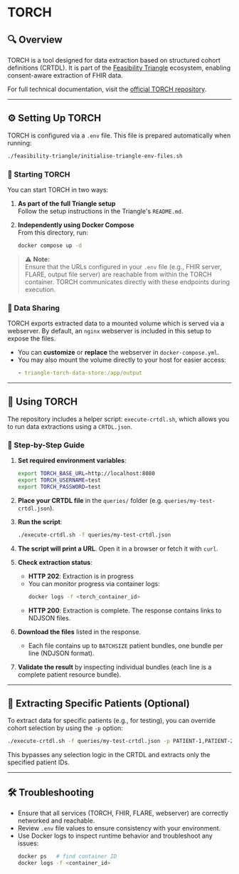 # TORCH

## 🔍 Overview

TORCH is a tool designed for data extraction based on structured cohort definitions (CRTDL). It is part of the [Feasibility Triangle](https://github.com/medizininformatik-initiative/feasibility-triangle) ecosystem, enabling consent-aware extraction of FHIR data.

For full technical documentation, visit the [official TORCH repository](https://github.com/medizininformatik-initiative/torch).

---

## ⚙️ Setting Up TORCH

TORCH is configured via a `.env` file. This file is prepared automatically when running:

```bash
./feasibility-triangle/initialise-triangle-env-files.sh
```

### 🔧 Starting TORCH

You can start TORCH in two ways:

1. **As part of the full Triangle setup**  
   Follow the setup instructions in the Triangle's `README.md`.

2. **Independently using Docker Compose**  
   From this directory, run:
   ```bash
   docker compose up -d
   ```

> ⚠️ **Note:**  
> Ensure that the URLs configured in your `.env` file (e.g., FHIR server, FLARE, output file server) are reachable from within the TORCH container. TORCH communicates directly with these endpoints during execution.

### 📂 Data Sharing

TORCH exports extracted data to a mounted volume which is served via a webserver. By default, an `nginx` webserver is included in this setup to expose the files.

- You can **customize** or **replace** the webserver in `docker-compose.yml`.
- You may also mount the volume directly to your host for easier access:
  ```yaml
  - triangle-torch-data-store:/app/output
  ```

---

## 🚀 Using TORCH

The repository includes a helper script: `execute-crtdl.sh`, which allows you to run data extractions using a `CRTDL.json`.

### 📝 Step-by-Step Guide

1. **Set required environment variables**:
   ```bash
   export TORCH_BASE_URL=http://localhost:8080
   export TORCH_USERNAME=test
   export TORCH_PASSWORD=test
   ```

2. **Place your CRTDL file** in the `queries/` folder (e.g. `queries/my-test-crtdl.json`).

3. **Run the script**:
   ```bash
   ./execute-crtdl.sh -f queries/my-test-crtdl.json
   ```

4. **The script will print a URL**. Open it in a browser or fetch it with `curl`.

5. **Check extraction status**:
   - **HTTP 202**: Extraction is in progress
   - You can monitor progress via container logs:
     ```bash
     docker logs -f <torch_container_id>
     ```
   - **HTTP 200**: Extraction is complete. The response contains links to NDJSON files.

6. **Download the files** listed in the response.
   - Each file contains up to `BATCHSIZE` patient bundles, one bundle per line (NDJSON format).

7. **Validate the result** by inspecting individual bundles (each line is a complete patient resource bundle).

---

## 🧪 Extracting Specific Patients (Optional)

To extract data for specific patients (e.g., for testing), you can override cohort selection by using the `-p` option:

```bash
./execute-crtdl.sh -f queries/my-test-crtdl.json -p PATIENT-1,PATIENT-2,PATIENT-3
```

This bypasses any selection logic in the CRTDL and extracts only the specified patient IDs.

---

## 🛠️ Troubleshooting

- Ensure that all services (TORCH, FHIR, FLARE, webserver) are correctly networked and reachable.
- Review `.env` file values to ensure consistency with your environment.
- Use Docker logs to inspect runtime behavior and troubleshoot any issues:
  ```bash
  docker ps   # find container ID
  docker logs -f <container_id>
  ```
